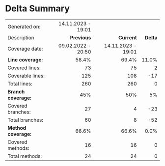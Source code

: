 # Delta Summary
|||||
|:---|---:|---:|---:|
| Generated on: | 14.11.2023 - 19:01 | | |
| Description | **Previous** | **Current** | **Delta** |
| Coverage date: | 09.02.2022 - 20:50 | 14.11.2023 - 19:01 | |
| **Line coverage:** | 58.4% | 69.4% | 11.0% |
| Covered lines: | 73 | 75 | 2 |
| Coverable lines: | 125 | 108 | -17 |
| Total lines: | 260 | 260 | 0 |
| **Branch coverage:** | 45% | 50% | 5% |
| Covered branches: | 27 | 4 | -23 |
| Total branches: | 60 | 8 | -52 |
| **Method coverage:** | 66.6% | 66.6% | 0.0% |
| Covered methods: | 16 | 16 | 0 |
| Total methods: | 24 | 24 | 0 |
